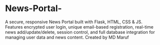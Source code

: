 # News-Portal-
A secure, responsive News Portal built with Flask, HTML, CSS &amp; JS. Features encrypted user login, unique email-based registration, real-time news add/update/delete, session control, and full database integration for managing user data and news content. Created by MD Maruf
